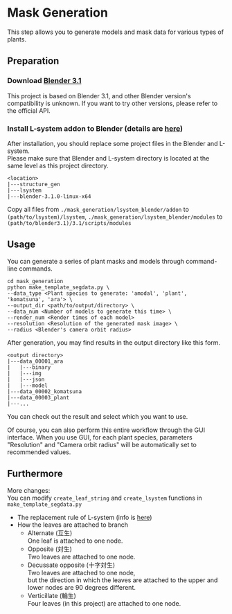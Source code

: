 # Mask Generation

This step allows you to generate models and mask data for various types of plants.

## Preparation
### Download [Blender 3.1](https://download.blender.org/release/Blender3.1/)

This project is based on Blender 3.1, and other Blender version's compatibility is unknown. If you want to try other
versions, please refer to the official API.

### Install L-system addon to Blender (details are [here](https://github.com/krljg/lsystem))

After installation, you should replace some project files in the Blender and L-system.\
Please make sure that Blender and L-system directory is located at the same level as this project directory.
```
<location>
|---structure_gen
|---lsystem
|---blender-3.1.0-linux-x64
```

Copy all files from `./mask_generation/lsystem_blender/addon` to `(path/to/lsystem)/lsystem`, 
`./mask_generation/lsystem_blender/modules` to `(path/to/blender3.1)/3.1/scripts/modules`

## Usage
You can generate a series of plant masks and models through command-line commands.
```
cd mask_generation
python make_template_segdata.py \
--data_type <Plant species to generate: 'amodal', 'plant', 'komatsuna', 'ara'> \
--output_dir <path/to/output/directory> \
--data_num <Number of models to generate this time> \
--render_num <Render times of each model>
--resolution <Resolution of the generated mask image> \
--radius <Blender's camera orbit radius>
```

After generation, you may find results in the output directory like this form.
```
<output directory>
|---data_00001_ara
|   |---binary
|   |---img
|   |---json
|   |---model
|---data_00002_komatsuna
|---data_00003_plant
|---...
```
You can check out the result and select which you want to use.

Of course, you can also perform this entire workflow through the GUI interface. When you use GUI, for each plant species, 
parameters "Resolution" and "Camera orbit radius" will be automatically set to recommended values.

## Furthermore

More changes:\
You can modify `create_leaf_string` and `create_lsystem` functions in `make_template_segdata.py`
* The replacement rule of L-system (info is [here](http://algorithmicbotany.org/papers/abop/abop.pdf))
* How the leaves are attached to branch
    * Alternate (互生)  
      One leaf is attached to one node.
    * Opposite (対生)  
      Two leaves are attached to one node.
    * Decussate opposite (十字対生)  
      Two leaves are attached to one node,  
      but the direction in which the leaves are attached to the upper and lower nodes are 90 degrees different.
    * Verticillate (輪生)  
      Four leaves (in this project) are attached to one node.